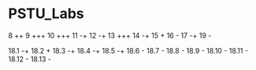 # PSTU_Labs

8 ++
9 +++
10 +++
11 -+
12 -+
13 +++
14 -+
15 +
16 -
17 -+
19 -

18.1 -+ 18.2 + 18.3 -+ 18.4 -+ 18.5 -+ 
18.6 - 18.7 - 18.8 - 18.9 - 18.10 - 18.11 - 18.12 - 18.13 - 

